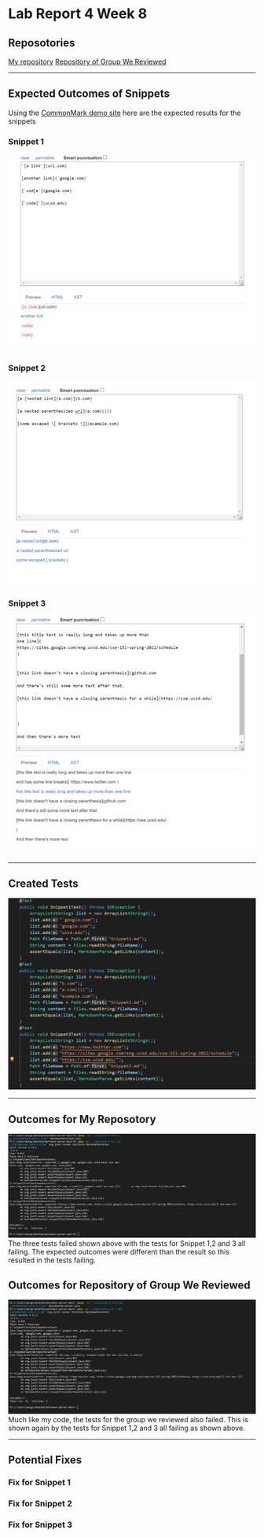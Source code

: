 # Lab Report 4 Week 8

## Reposotories 
[My repository](https://github.com/Gus-Mora/markdown-parser)
[Repository of Group We Reviewed](https://github.com/kaileywong/markdown-parser)
________
## Expected Outcomes of Snippets
Using the [CommonMark demo site](https://spec.commonmark.org/dingus/) here are the expected results for the snippets 
### Snippet 1
![snipex3](snipex1.png)
### Snippet 2
![snipex2](snipex2.png)
### Snippet 3
![snipex3](snipex3.png)
_________
## Created Tests
![tests](testl4.png)
_________
## Outcomes for My Reposotory
![myoutcome](outcomem.png)
The three tests failed shown above with the tests for Snippet 1,2 and 3 all failing. The expected outcomes were different than the result so this resulted in the tests failing. 
## Outcomes for Repository of Group We Reviewed
![theiroutcome](revoutcome.png)
Much like my code, the tests for the group we reviewed also failed. This is shown again by the tests for Snippet 1,2 and 3 all failing as shown above. 
______
## Potential Fixes 
### Fix for Snippet 1

### Fix for Snippet 2

### Fix for Snippet 3
